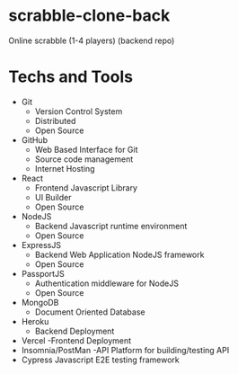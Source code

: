 # scrabble-clone-back
Online scrabble (1-4 players) (backend repo)

# Techs and Tools
- Git
  - Version Control System
  - Distributed
  - Open Source
- GitHub
  - Web Based Interface for Git
  - Source code management
  - Internet Hosting
- React
  - Frontend Javascript Library
  - UI Builder
  - Open Source
- NodeJS
  - Backend Javascript runtime environment
  - Open Source
- ExpressJS
  - Backend Web Application NodeJS framework
  - Open Source
- PassportJS
  - Authentication middleware for NodeJS
  - Open Source
- MongoDB
  - Document Oriented Database
- Heroku
  - Backend Deployment
- Vercel
  -Frontend Deployment
- Insomnia/PostMan
  -API Platform for building/testing API
- Cypress
  Javascript E2E testing framework